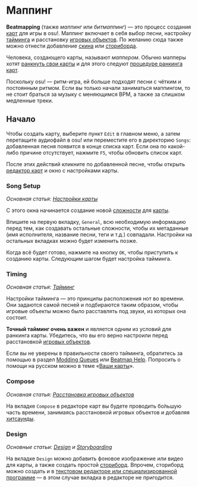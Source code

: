 # Маппинг

**Beatmapping** (также *маппинг* или *битмаппинг*) — это процесс создания [карт](/wiki/Beatmaps) для игры в osu!. Маппинг включает в себя выбор песни, настройку [тайминга](/wiki/Timing) и расстановку [игровых объектов](/wiki/Hit_Objects). По желанию сюда также можно отнести добавление [скина](/wiki/Skinning) или [сториборда](/wiki/Storyboarding).

Человека, создающего карты, называют *маппером*. Обычно мапперы хотят [ранкнуть свои карты](/wiki/Beatmaps) и для этого следуют [процедуре ранкинга карт](/wiki/Beatmap_ranking_procedure).

Поскольку osu! — ритм-игра, ей больше подходят песни с чётким и постоянным ритмом. Если вы только начали заниматься маппингом, то не стоит браться за музыку с меняющимся BPM, а также за слишком медленные треки.

## Начало

Чтобы создать карту, выберите пункт `Edit` в главном меню, а затем перетащите аудиофайл в osu! или переместите его в директорию `Songs`: добавленная песня появится в конце списка карт. Если она по какой-либо причине отсутствует, нажмите `F5`, чтобы обновить список карт.

После этих действий кликните по добавленной песне, чтобы открыть [редактор карт](/wiki/Beatmap_Editor) и окно с настройками карты.

### Song Setup

*Основная статья: [Настройки карты](/wiki/Song_Setup)*

С этого окна начинается создание новой [сложности](/wiki/Difficulties) для [карты](/wiki/Glossary#beatmapset).

Впишите на первую вкладку, `General`, всю необходимую информацию перед тем, как создавать остальные сложности, чтобы их метаданные (имя исполнителя, название песни, теги и т.д.) совпадали. Настройки на остальных вкладках можно будет изменить позже.

Когда всё будет готово, нажмите на кнопку `OK`, чтобы приступить к созданию карты. Следующим шагом будет настройка тайминга.

### Timing

*Основная статья: [Тайминг](/wiki/Timing)*

Настройки тайминга — это принципы расположения нот во времени. Они задаются самой песней и подбираются таким образом, чтобы игровые объекты можно было расставлять под звуки, из которых она состоит.

**Точный тайминг очень важен** и является одним из условий для ранкинга карты. Убедитесь, что вы его верно настроили перед расстановкой [игровых объектов](/wiki/Hit_Objects).

Если вы не уверены в правильности своего тайминга, обратитесь за помощью в раздел [Modding Queues](https://osu.ppy.sh/community/forums/60) или [Beatmap Help](https://osu.ppy.sh/community/forums/10). Попросить о помощи на русском можно в теме «[Ваши карты](https://osu.ppy.sh/community/forums/topics/22770)».

### Compose

*Основная статья: [Расстановка игровых объектов](/wiki/Compose)*

На вкладке `Compose` в редакторе карт вы будете проводить бо̀льшую часть времени, занимаясь расстановкой игровых объектов и добавляя [хитсаунды](/wiki/Hitsounds).

### Design

*Основные статьи: [Design](/wiki/Design) и [Storyboarding](/wiki/Storyboarding)*

На вкладке `Design` можно добавить фоновое изображение или видео для карты, а также создать простой [сториборд](/wiki/Storyboard). Впрочем, сториборд можно создать и в [текстовом редакторе или специализированной программе](/wiki/Storyboard_Scripting) — в этом случае вкладка в редакторе не пригодится.
